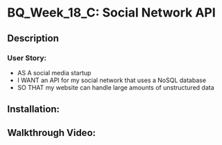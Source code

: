 # BQ_Week_18_C: Social Network API
## Description
### User Story:
 - AS A social media startup
 - I WANT an API for my social network that uses a NoSQL database
 - SO THAT my website can handle large amounts of unstructured data
## Installation:

## Walkthrough Video:
